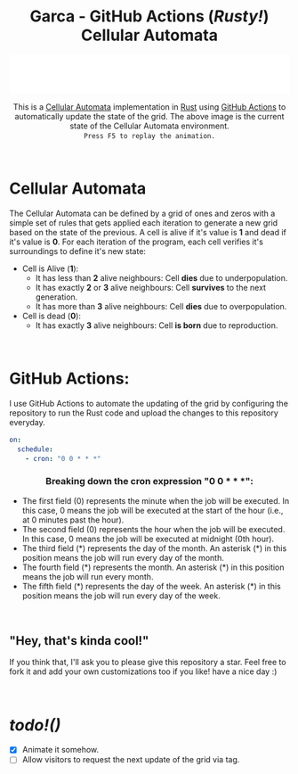 <div align="center">

# **Garca** - GitHub Actions (*Rusty!*) Cellular Automata 

<a href="https://github.com/paulo-granthon/garca"><img alt="paulo-granthon/garca" title="Garca" src="main.svg"></a>

This is a [Cellular Automata](https://en.wikipedia.org/wiki/Cellular_automaton) implementation in [Rust](https://www.rust-lang.org/) using [GitHub Actions](https://github.com/features/actions) to automatically update the state of the grid. The above image is the current state of the Cellular Automata environment.  
```Press F5 to replay the animation.```  

</div>
</br>

# Cellular Automata
The Cellular Automata can be defined by a grid of ones and zeros with a simple set of rules that gets applied each iteration to generate a new grid based on the state of the previous. A cell is alive if it's value is **1** and dead if it's value is **0**. For each iteration of the program, each cell verifies it's surroundings to define it's new state:
- Cell is Alive (**1**):
  - It has less than **2** alive neighbours: Cell **dies** due to underpopulation.
  - It has exactly **2** or **3** alive neighbours: Cell **survives** to the next generation.
  - It has more than **3** alive neighbours: Cell **dies** due to overpopulation.
- Cell is dead (**0**):
  - It has exactly **3** alive neighbours: Cell **is born** due to reproduction.

</br>

# GitHub Actions:
I use GitHub Actions to automate the updating of the grid by configuring the repository to run the Rust code and upload the changes to this repository everyday.  

```yaml
on:
  schedule:
    - cron: "0 0 * * *"

```

<div align="center">

### Breaking down the cron expression "0 0 * * *":

</div>
</hr>

- The first field (0) represents the minute when the job will be executed. In this case, 0 means the job will be executed at the start of the hour (i.e., at 0 minutes past the hour).
- The second field (0) represents the hour when the job will be executed. In this case, 0 means the job will be executed at midnight (0th hour).
- The third field (\*) represents the day of the month. An asterisk (\*) in this position means the job will run every day of the month.
- The fourth field (\*) represents the month. An asterisk (\*) in this position means the job will run every month.
- The fifth field (\*) represents the day of the week. An asterisk (\*) in this position means the job will run every day of the week.

<br>

## "Hey, that's kinda cool!"
If you think that, I'll ask you to please give this repository a star. Feel free to fork it and add your own customizations too if you like! have a nice day :)

<br>

# ***todo!()***
- [x] Animate it somehow.
- [ ] Allow visitors to request the next update of the grid via <a> tag.
